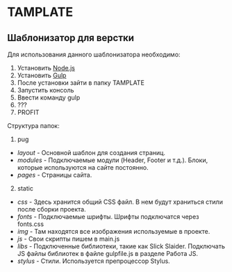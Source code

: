 # TAMPLATE
## Шаблонизатор для верстки

Для использования данного шаблонизатора необходимо:
1. Установить [Node.js](https://nodejs.org/en/)
2. Установить [Gulp](https://gulpjs.com/)
3. После установки зайти в папку TAMPLATE
4. Запустить консоль
5. Ввести команду gulp
6. ???
7. PROFIT

Структура папок:
1. pug
- *layout* - Основной шаблон для создания страниц.
- *modules* - Подключаемые модули (Header, Footer и т.д.). Блоки, которые используются на сайте постоянно.
- *pages* - Страницы сайта.
2. static
- *css* - Здесь хранится общий CSS файл. В нем будут храниться стили после сборки проекта.
- *fonts* - Подключаемые шрифты. Шрифты подключатся через fonts.css
- *img* - Там находятся все изображения используемые в проекте.
- *js* - Свои скрипты пишем в main.js
- *libs* - Подключенные библиотеки, такие как Slick Slaider. Подключать JS файлы библиотек в файле gulpfile.js в разделе Работа JS.
- *stylus* - Стили. Используется препроцессор Stylus.
